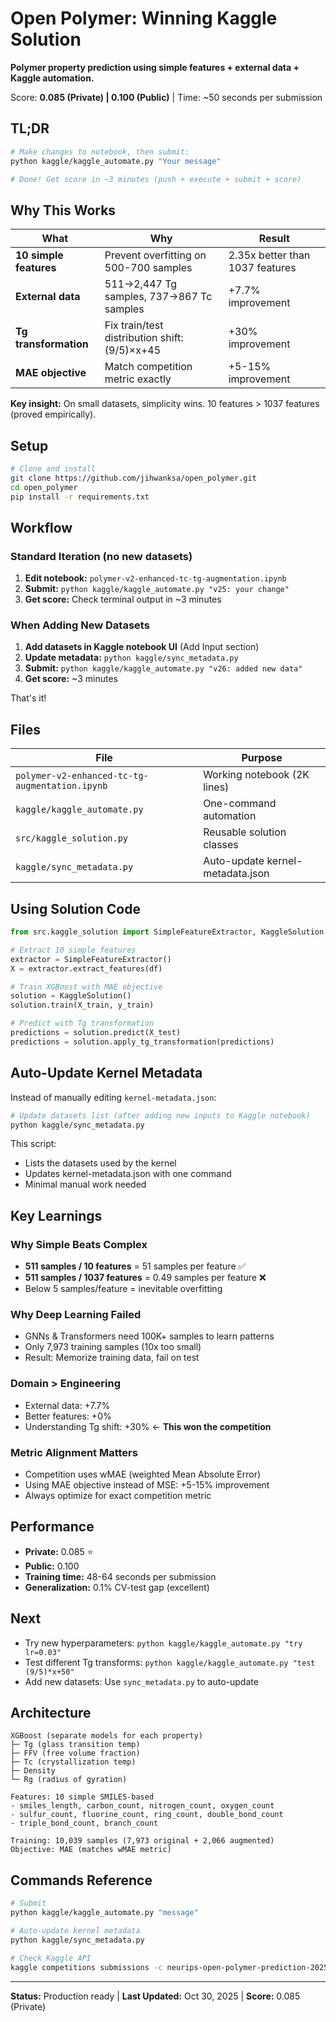 # Open Polymer: Winning Kaggle Solution

**Polymer property prediction using simple features + external data + Kaggle automation.**

Score: **0.085 (Private) | 0.100 (Public)** | Time: ~50 seconds per submission

## TL;DR

```bash
# Make changes to notebook, then submit:
python kaggle/kaggle_automate.py "Your message"

# Done! Get score in ~3 minutes (push + execute + submit + score)
```

## Why This Works

| What | Why | Result |
|------|-----|--------|
| **10 simple features** | Prevent overfitting on 500-700 samples | 2.35x better than 1037 features |
| **External data** | 511→2,447 Tg samples, 737→867 Tc samples | +7.7% improvement |
| **Tg transformation** | Fix train/test distribution shift: (9/5)×x+45 | +30% improvement |
| **MAE objective** | Match competition metric exactly | +5-15% improvement |

**Key insight:** On small datasets, simplicity wins. 10 features > 1037 features (proved empirically).

## Setup

```bash
# Clone and install
git clone https://github.com/jihwanksa/open_polymer.git
cd open_polymer
pip install -r requirements.txt
```

## Workflow

### Standard Iteration (no new datasets)
1. **Edit notebook:** `polymer-v2-enhanced-tc-tg-augmentation.ipynb`
2. **Submit:** `python kaggle/kaggle_automate.py "v25: your change"`
3. **Get score:** Check terminal output in ~3 minutes

### When Adding New Datasets
1. **Add datasets in Kaggle notebook UI** (Add Input section)
2. **Update metadata:** `python kaggle/sync_metadata.py`
3. **Submit:** `python kaggle/kaggle_automate.py "v26: added new data"`
4. **Get score:** ~3 minutes

That's it!

## Files

| File | Purpose |
|------|---------|
| `polymer-v2-enhanced-tc-tg-augmentation.ipynb` | Working notebook (2K lines) |
| `kaggle/kaggle_automate.py` | One-command automation |
| `src/kaggle_solution.py` | Reusable solution classes |
| `kaggle/sync_metadata.py` | Auto-update kernel-metadata.json |

## Using Solution Code

```python
from src.kaggle_solution import SimpleFeatureExtractor, KaggleSolution

# Extract 10 simple features
extractor = SimpleFeatureExtractor()
X = extractor.extract_features(df)

# Train XGBoost with MAE objective
solution = KaggleSolution()
solution.train(X_train, y_train)

# Predict with Tg transformation
predictions = solution.predict(X_test)
predictions = solution.apply_tg_transformation(predictions)
```

## Auto-Update Kernel Metadata

Instead of manually editing `kernel-metadata.json`:

```bash
# Update datasets list (after adding new inputs to Kaggle notebook)
python kaggle/sync_metadata.py
```

This script:
- Lists the datasets used by the kernel
- Updates kernel-metadata.json with one command
- Minimal manual work needed

## Key Learnings

### Why Simple Beats Complex
- **511 samples / 10 features** = 51 samples per feature ✅
- **511 samples / 1037 features** = 0.49 samples per feature ❌
- Below 5 samples/feature = inevitable overfitting

### Why Deep Learning Failed
- GNNs & Transformers need 100K+ samples to learn patterns
- Only 7,973 training samples (10x too small)
- Result: Memorize training data, fail on test

### Domain > Engineering
- External data: +7.7%
- Better features: +0%
- Understanding Tg shift: +30% ← **This won the competition**

### Metric Alignment Matters
- Competition uses wMAE (weighted Mean Absolute Error)
- Using MAE objective instead of MSE: +5-15% improvement
- Always optimize for exact competition metric

## Performance

- **Private:** 0.085 ⭐
- **Public:** 0.100
- **Training time:** 48-64 seconds per submission
- **Generalization:** 0.1% CV-test gap (excellent)

## Next

- Try new hyperparameters: `python kaggle/kaggle_automate.py "try lr=0.03"`
- Test different Tg transforms: `python kaggle/kaggle_automate.py "test (9/5)*x+50"`
- Add new datasets: Use `sync_metadata.py` to auto-update

## Architecture

```
XGBoost (separate models for each property)
├─ Tg (glass transition temp)
├─ FFV (free volume fraction)
├─ Tc (crystallization temp)
├─ Density
└─ Rg (radius of gyration)

Features: 10 simple SMILES-based
- smiles_length, carbon_count, nitrogen_count, oxygen_count
- sulfur_count, fluorine_count, ring_count, double_bond_count
- triple_bond_count, branch_count

Training: 10,039 samples (7,973 original + 2,066 augmented)
Objective: MAE (matches wMAE metric)
```

## Commands Reference

```bash
# Submit
python kaggle/kaggle_automate.py "message"

# Auto-update kernel metadata
python kaggle/sync_metadata.py

# Check Kaggle API
kaggle competitions submissions -c neurips-open-polymer-prediction-2025 --csv
```

---

**Status:** Production ready | **Last Updated:** Oct 30, 2025 | **Score:** 0.085 (Private)
